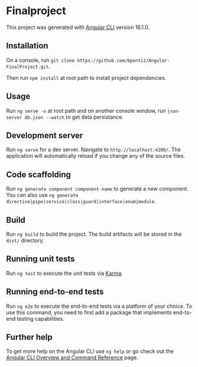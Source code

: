 # Finalproject

This project was generated with [Angular CLI](https://github.com/angular/angular-cli) version 16.1.0.

## Installation

On a console, run `git clone https://github.com/bpontiz/Angular-FinalProject.git`.

Then run `npm install` at root path to install project dependencies.

## Usage

Run `ng serve -o` at root path and on another console window, run `json-server db.json --watch` to get data persistance.

## Development server

Run `ng serve` for a dev server. Navigate to `http://localhost:4200/`. The application will automatically reload if you change any of the source files.

## Code scaffolding

Run `ng generate component component-name` to generate a new component. You can also use `ng generate directive|pipe|service|class|guard|interface|enum|module`.

## Build

Run `ng build` to build the project. The build artifacts will be stored in the `dist/` directory.

## Running unit tests

Run `ng test` to execute the unit tests via [Karma](https://karma-runner.github.io).

## Running end-to-end tests

Run `ng e2e` to execute the end-to-end tests via a platform of your choice. To use this command, you need to first add a package that implements end-to-end testing capabilities.

## Further help

To get more help on the Angular CLI use `ng help` or go check out the [Angular CLI Overview and Command Reference](https://angular.io/cli) page.
